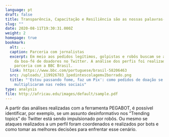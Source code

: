```yaml
---
language: pt
draft: false
title: Transparência, Capacitação e Resiliência são as nossas palavras-chaves
slug: ""
date: 2020-08-11T19:30:31.000Z
weight: 2
homepage: true
bookmark:
  alt: ..
  caption: Parceria com jornalistas
  excerpt: Em meio aos pedidos legítimos, golpistas e robôs buscam se aproveitar
    da boa-fé de doadores no Twitter. A análise dos perfis foi realizada em
    parceria com a BBC Brasil.
  link: https://www.bbc.com/portuguese/brasil-58206463
  src: /uploads/_119926783_1pedintescolagemv2borrado.png
  title: "'Estou passando fome, faz um Pix': como pedidos de doação se
    multiplicaram nas redes sociais"
type: analysis
file: http://africau.edu/images/default/sample.pdf
---
```

A partir das análises realizadas com a ferramenta PEGABOT, é possível identificar, por exemplo, se um assunto desinformativo nos “Trending topics” do Twitter está sendo impulsionado por robôs. Ou mesmo se ataques realizados a um perfil foram coordenados e realizados por bots e como tomar as melhores decisões para enfrentar esse cenário.